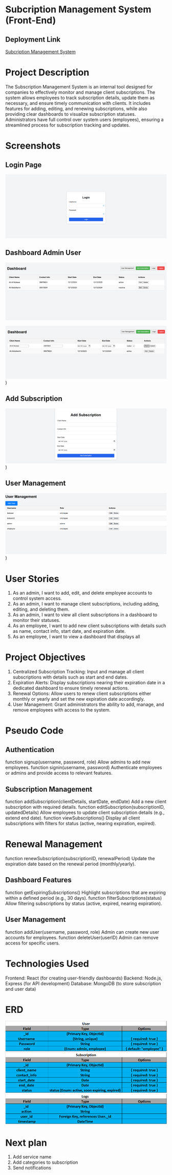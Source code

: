 # Subcription Management System (Front-End)

## Deployment Link

[Subcription Management System ](https://subscription-management-system-front-end.vercel.app/)

# Project Description

The Subscription Management System is an internal tool designed for companies to effectively monitor and manage client subscriptions. The system allows employees to track subscription details, update them as necessary, and ensure timely communication with clients. It includes features for adding, editing, and renewing subscriptions, while also providing clear dashboards to visualize subscription statuses. Administrators have full control over system users (employees), ensuring a streamlined process for subscription tracking and updates.

# Screenshots

## Login Page

![Login Page](/public/assets/login.png)

## Dashboard Admin User


![Dashboard1 Admin](/public/assets/Dashboard1.png)

![Edit](/public/assets/edit.png))

## Add Subscription

![Subscription add](/public/assets/Subscription.png))

## User Management

![Users](/public/assets/users.png))

# User Stories

1. As an admin, I want to add, edit, and delete employee accounts to control system access.
2. As an admin, I want to manage client subscriptions, including adding, editing, and deleting them.
3. As an admin, I want to view all client subscriptions in a dashboard to monitor their statuses.
4. As an employee, I want to add new client subscriptions with details such as name, contact info, start date, and expiration date.
5. As an employee, I want to view a dashboard that displays all


# Project Objectives

1.	Centralized Subscription Tracking: Input and manage all client subscriptions with details such as start and end dates.
2.	Expiration Alerts: Display subscriptions nearing their expiration date in a dedicated dashboard to ensure timely renewal actions.
3.	Renewal Options: Allow users to renew client subscriptions either monthly or yearly and set the new expiration date accordingly.
4.	User Management: Grant administrators the ability to add, manage, and remove employees with access to the system.

# Pseudo Code

## Authentication
function signup(username, password, role)
Allow admins to add new employees.
function signin(username, password)
Authenticate employees or admins and provide access to relevant features.
## Subscription Management
function addSubscription(clientDetails, startDate, endDate)
Add a new client subscription with required details.
function editSubscription(subscriptionID, updatedDetails)
Allow employees to update client subscription details (e.g., extend end date).
function viewSubscriptions()
Display all client subscriptions with filters for status (active, nearing expiration, expired).

# Renewal Management
function renewSubscription(subscriptionID, renewalPeriod)
Update the expiration date based on the renewal period (monthly/yearly).

## Dashboard Features
function getExpiringSubscriptions()
Highlight subscriptions that are expiring within a defined period (e.g., 30 days).
function filterSubscriptions(status)
Allow filtering subscriptions by status (active, expired, nearing expiration).

 ## User Management
function addUser(username, password, role)
Admin can create new user accounts for employees.
function deleteUser(userID)
Admin can remove access for specific users.

# Technologies Used
Frontend: React (for creating user-friendly dashboards)
Backend: Node.js, Express (for API development)
Database: MongoDB (to store subscription and user data)

# ERD

![alt text](/Plan/image.png)
![alt text](/Plan/image-1.png)
![alt text](/Plan/image-2.png)

# Next plan
1.	Add service name
2.	Add categories to subscription
3.	Send notifications
